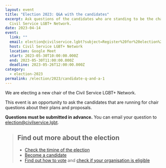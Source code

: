 ```yaml
---
layout: event
title: "Election 2023: Q&A with the candidates"
excerpt: Ask questions of the candidates who are standing to be the chair of the
  Civil Service LGBT+ Network.
date: 2023-04-14
event:
  link: ""
  email: election@civilservice.lgbt?subject=Register%20for%20election%20Q%26A%20%E2%80%93%C2%A030%20May%202023&body=Please%20register%20me%20for%20the%2030%20May%20Q%26A%20event.
  host: Civil Service LGBT+ Network
  location: Google Meet
  start: 2023-05-30T10:00:00.000Z
  end: 2023-05-30T11:00:00.000Z
  deadline: 2023-05-26T12:00:00.000Z
category:
  - election-2023
permalink: /election/2023/candidate-q-and-a-1
---
```


We are electing a new chair of the Civil Service LGBT+ Network.

This event is an opportunity to ask the candidates that are running for chair questions about their plans and proposals.

**Questions must be submitted in advance.** You can email your question to <election@civilservice.lgbt>.

> ## Find out more about the election
> 
> - [Check the timine of the election](/election/2023/rules#election-timeline)
> - [Become a candidate](/election/2023/rules#nominations)
> - [Find out how to vote](/election/2023/rules#voting) and [check if your organisation is eligible](/election/2023/networks)